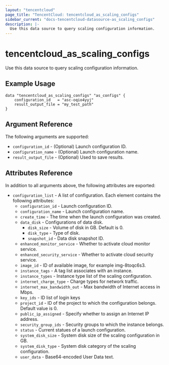 ```yaml
---
layout: "tencentcloud"
page_title: "TencentCloud: tencentcloud_as_scaling_configs"
sidebar_current: "docs-tencentcloud-datasource-as_scaling_configs"
description: |-
  Use this data source to query scaling configuration information.
---
```


# tencentcloud_as_scaling_configs

Use this data source to query scaling configuration information.

## Example Usage

```hcl
data "tencentcloud_as_scaling_configs" "as_configs" {
    configuration_id   = "asc-oqio4yyj"
    result_output_file = "my_test_path"
}
```

## Argument Reference

The following arguments are supported:

* `configuration_id` - (Optional) Launch configuration ID.
* `configuration_name` - (Optional) Launch configuration name.
* `result_output_file` - (Optional) Used to save results.

## Attributes Reference

In addition to all arguments above, the following attributes are exported:

* `configuration_list` - A list of configuration. Each element contains the following attributes:
  * `configuration_id` - Launch configuration ID.
  * `configuration_name` - Launch configuration name.
  * `create_time` - The time when the launch configuration was created.
  * `data_disk` - Configurations of data disk.
    * `disk_size` - Volume of disk in GB. Default is 0.
    * `disk_type` - Type of disk.
    * `snapshot_id` - Data disk snapshot ID.
  * `enhanced_monitor_service` - Whether to activate cloud monitor service.
  * `enhanced_security_service` - Whether to activate cloud security service.
  * `image_id` - ID of available image, for example img-8toqc6s3.
  * `instance_tags` - A tag list associates with an instance.
  * `instance_types` - Instance type list of the scaling configuration.
  * `internet_charge_type` - Charge types for network traffic.
  * `internet_max_bandwidth_out` - Max bandwidth of Internet access in Mbps.
  * `key_ids` - ID list of login keys
  * `project_id` - ID of the project to which the configuration belongs. Default value is 0.
  * `public_ip_assigned` - Specify whether to assign an Internet IP address.
  * `security_group_ids` - Security groups to which the instance belongs.
  * `status` - Current statues of a launch configuration.
  * `system_disk_size` - System disk size of the scaling configuration in GB.
  * `system_disk_type` - System disk category of the scaling configuration.
  * `user_data` - Base64-encoded User Data text.


